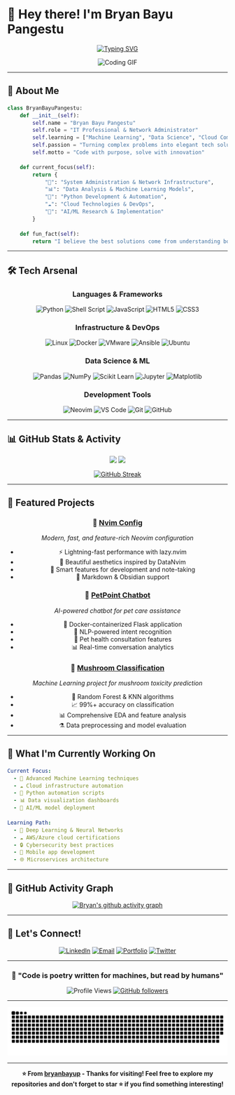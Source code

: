 # 🌟 Hey there! I'm **Bryan Bayu Pangestu** 

<div align="center">
  
  [![Typing SVG](https://readme-typing-svg.demolab.com?font=Fira+Code&weight=600&size=28&pause=1000&color=00D9FF&center=true&vCenter=true&random=false&width=600&lines=IT+Professional+%F0%9F%92%BB;Network+Administrator+%F0%9F%8C%90;Data+Scientist+in+Training+%F0%9F%93%8A;Problem+Solver+%E2%9A%A1;Tech+Enthusiast+%F0%9F%9A%80)](https://git.io/typing-svg)
  
  <img src="https://media.giphy.com/media/v1.Y2lkPTc5MGI3NjExM3AxaGJvdHM4bWE3MjNhZnVoeGQ5eXM4NjUxbmZzd2xvNTN4dGRzdyZlcD12MV9pbnRlcm5hbF9naWZfYnlfaWQmY3Q9Zw/L1R1tvI9svkIWwpVYr/giphy.gif" width="400" alt="Coding GIF"/>
  
</div>

---

## 🚀 **About Me**

```python
class BryanBayuPangestu:
    def __init__(self):
        self.name = "Bryan Bayu Pangestu"
        self.role = "IT Professional & Network Administrator"
        self.learning = ["Machine Learning", "Data Science", "Cloud Computing"]
        self.passion = "Turning complex problems into elegant tech solutions"
        self.motto = "Code with purpose, solve with innovation"
    
    def current_focus(self):
        return {
            "🔧": "System Administration & Network Infrastructure",
            "📊": "Data Analysis & Machine Learning Models",
            "🐍": "Python Development & Automation",
            "☁️": "Cloud Technologies & DevOps",
            "🧠": "AI/ML Research & Implementation"
        }
    
    def fun_fact(self):
        return "I believe the best solutions come from understanding both the technical and human side of problems! 🎯"
```

---

## 🛠️ **Tech Arsenal**

<div align="center">

### **Languages & Frameworks**
![Python](https://img.shields.io/badge/Python-3776AB?style=for-the-badge&logo=python&logoColor=white)
![Shell Script](https://img.shields.io/badge/Shell_Script-121011?style=for-the-badge&logo=gnu-bash&logoColor=white)
![JavaScript](https://img.shields.io/badge/JavaScript-F7DF1E?style=for-the-badge&logo=javascript&logoColor=black)
![HTML5](https://img.shields.io/badge/HTML5-E34F26?style=for-the-badge&logo=html5&logoColor=white)
![CSS3](https://img.shields.io/badge/CSS3-1572B6?style=for-the-badge&logo=css3&logoColor=white)

### **Infrastructure & DevOps**
![Linux](https://img.shields.io/badge/Linux-FCC624?style=for-the-badge&logo=linux&logoColor=black)
![Docker](https://img.shields.io/badge/Docker-2496ED?style=for-the-badge&logo=docker&logoColor=white)
![VMware](https://img.shields.io/badge/VMware-607078?style=for-the-badge&logo=vmware&logoColor=white)
![Ansible](https://img.shields.io/badge/Ansible-EE0000?style=for-the-badge&logo=ansible&logoColor=white)
![Ubuntu](https://img.shields.io/badge/Ubuntu-E95420?style=for-the-badge&logo=ubuntu&logoColor=white)

### **Data Science & ML**
![Pandas](https://img.shields.io/badge/Pandas-150458?style=for-the-badge&logo=pandas&logoColor=white)
![NumPy](https://img.shields.io/badge/NumPy-013243?style=for-the-badge&logo=numpy&logoColor=white)
![Scikit Learn](https://img.shields.io/badge/scikit_learn-F7931E?style=for-the-badge&logo=scikit-learn&logoColor=white)
![Jupyter](https://img.shields.io/badge/Jupyter-F37626?style=for-the-badge&logo=jupyter&logoColor=white)
![Matplotlib](https://img.shields.io/badge/Matplotlib-11557c?style=for-the-badge&logo=python&logoColor=white)

### **Development Tools**
![Neovim](https://img.shields.io/badge/NeoVim-57A143?style=for-the-badge&logo=neovim&logoColor=white)
![VS Code](https://img.shields.io/badge/VS_Code-007ACC?style=for-the-badge&logo=visual-studio-code&logoColor=white)
![Git](https://img.shields.io/badge/Git-F05032?style=for-the-badge&logo=git&logoColor=white)
![GitHub](https://img.shields.io/badge/GitHub-181717?style=for-the-badge&logo=github&logoColor=white)

</div>

---

## 📊 **GitHub Stats & Activity**

<div align="center">
  
  <img height="180em" src="https://github-readme-stats.vercel.app/api?username=bryanbayup&show_icons=true&theme=tokyonight&include_all_commits=true&count_private=true"/>
  <img height="180em" src="https://github-readme-stats.vercel.app/api/top-langs/?username=bryanbayup&layout=compact&langs_count=8&theme=tokyonight"/>
  
</div>

<div align="center">
  
  [![GitHub Streak](https://streak-stats.demolab.com/?user=bryanbayup&theme=tokyonight)](https://git.io/streak-stats)
  
</div>

---

## 🎯 **Featured Projects**

<div align="center">

### 🔮 **[Nvim Config](https://github.com/bryanbayup/nvim-config)**
*Modern, fast, and feature-rich Neovim configuration*
- ⚡ Lightning-fast performance with lazy.nvim
- 🎨 Beautiful aesthetics inspired by DataNvim
- 🧠 Smart features for development and note-taking
- 📝 Markdown & Obsidian support

### 🐾 **[PetPoint Chatbot](https://github.com/bryanbayup/petpoint-py)**
*AI-powered chatbot for pet care assistance*
- 🤖 Docker-containerized Flask application
- 🧠 NLP-powered intent recognition
- 🏥 Pet health consultation features
- 📊 Real-time conversation analytics

### 🍄 **[Mushroom Classification](https://github.com/bryanbayup/Klasifikasi_Jamur)**
*Machine Learning project for mushroom toxicity prediction*
- 🔬 Random Forest & KNN algorithms
- 📈 99%+ accuracy on classification
- 📊 Comprehensive EDA and feature analysis
- ⚗️ Data preprocessing and model evaluation

</div>

---

## 🌱 **What I'm Currently Working On**

```yaml
Current Focus:
  - 🔬 Advanced Machine Learning techniques
  - ☁️ Cloud infrastructure automation
  - 🐍 Python automation scripts
  - 📊 Data visualization dashboards
  - 🤖 AI/ML model deployment

Learning Path:
  - 🧠 Deep Learning & Neural Networks
  - ☁️ AWS/Azure cloud certifications
  - 🔒 Cybersecurity best practices
  - 📱 Mobile app development
  - 🌐 Microservices architecture
```

---

## 🎨 **GitHub Activity Graph**

<div align="center">
  
  [![Bryan's github activity graph](https://github-readme-activity-graph.vercel.app/graph?username=bryanbayup&theme=tokyo-night)](https://github.com/ashutosh00710/github-readme-activity-graph)
  
</div>

---

## 🤝 **Let's Connect!**

<div align="center">
  
  [![LinkedIn](https://img.shields.io/badge/LinkedIn-0077B5?style=for-the-badge&logo=linkedin&logoColor=white)](https://linkedin.com/in/bryanbayup)
  [![Email](https://img.shields.io/badge/Email-D14836?style=for-the-badge&logo=gmail&logoColor=white)](mailto:bryanbayup@example.com)
  [![Portfolio](https://img.shields.io/badge/Portfolio-FF5722?style=for-the-badge&logo=todoist&logoColor=white)](https://bryanbayup.dev)
  [![Twitter](https://img.shields.io/badge/Twitter-1DA1F2?style=for-the-badge&logo=twitter&logoColor=white)](https://twitter.com/bryanbayup)
  
</div>

---

<div align="center">
  
  ### 💭 **"Code is poetry written for machines, but read by humans"**
  
  ![Profile Views](https://komarev.com/ghpvc/?username=bryanbayup&color=brightgreen&style=for-the-badge)
  [![GitHub followers](https://img.shields.io/github/followers/bryanbayup?style=for-the-badge&logo=github)](https://github.com/bryanbayup)
  
  ---
  
  <img src="https://raw.githubusercontent.com/platane/platane/output/github-contribution-grid-snake-dark.svg" alt="Snake animation" />
  
  ---
  
  **⭐ From [bryanbayup](https://github.com/bryanbayup) - Thanks for visiting! Feel free to explore my repositories and don't forget to star ⭐ if you find something interesting!**
  
</div>
